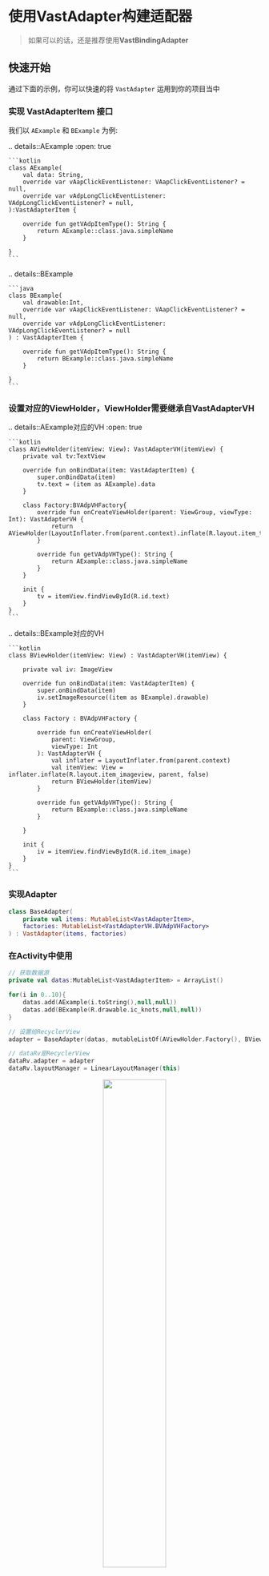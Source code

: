 # 使用VastAdapter构建适配器

> 如果可以的话，还是推荐使用**VastBindingAdapter**

## 快速开始

通过下面的示例，你可以快速的将 `VastAdapter` 运用到你的项目当中

### 实现 VastAdapterItem 接口

我们以 `AExample` 和 `BExample` 为例:

.. details::AExample
    :open: true

    ```kotlin
    class AExample(
        val data: String,
        override var vAapClickEventListener: VAapClickEventListener? = null,
        override var vAdpLongClickEventListener: VAdpLongClickEventListener? = null,
    ):VastAdapterItem {

        override fun getVAdpItemType(): String {
            return AExample::class.java.simpleName
        }

    }
    ```

.. details::BExample

    ```java
    class BExample(
        val drawable:Int,
        override var vAapClickEventListener: VAapClickEventListener? = null,
        override var vAdpLongClickEventListener: VAdpLongClickEventListener? = null
    ) : VastAdapterItem {

        override fun getVAdpItemType(): String {
            return BExample::class.java.simpleName
        }

    }
    ```

### 设置对应的ViewHolder，ViewHolder需要继承自VastAdapterVH

.. details::AExample对应的VH
    :open: true

    ```kotlin
    class AViewHolder(itemView: View): VastAdapterVH(itemView) {
        private val tv:TextView

        override fun onBindData(item: VastAdapterItem) {
            super.onBindData(item)
            tv.text = (item as AExample).data
        }

        class Factory:BVAdpVHFactory{
            override fun onCreateViewHolder(parent: ViewGroup, viewType: Int): VastAdapterVH {
                return AViewHolder(LayoutInflater.from(parent.context).inflate(R.layout.item_textview,parent,false))
            }

            override fun getVAdpVHType(): String {
                return AExample::class.java.simpleName
            }
        }

        init {
            tv = itemView.findViewById(R.id.text)
        }
    }
    ```

.. details::BExample对应的VH

    ```kotlin
    class BViewHolder(itemView: View) : VastAdapterVH(itemView) {

        private val iv: ImageView

        override fun onBindData(item: VastAdapterItem) {
            super.onBindData(item)
            iv.setImageResource((item as BExample).drawable)
        }

        class Factory : BVAdpVHFactory {

            override fun onCreateViewHolder(
                parent: ViewGroup,
                viewType: Int
            ): VastAdapterVH {
                val inflater = LayoutInflater.from(parent.context)
                val itemView: View = inflater.inflate(R.layout.item_imageview, parent, false)
                return BViewHolder(itemView)
            }

            override fun getVAdpVHType(): String {
                return BExample::class.java.simpleName
            }

        }

        init {
            iv = itemView.findViewById(R.id.item_image)
        }
    }
    ```

### 实现Adapter

```kotlin
class BaseAdapter(
    private val items: MutableList<VastAdapterItem>,
    factories: MutableList<VastAdapterVH.BVAdpVHFactory>
) : VastAdapter(items, factories)
```

### 在Activity中使用

```kotlin
// 获取数据源
private val datas:MutableList<VastAdapterItem> = ArrayList()

for(i in 0..10){
    datas.add(AExample(i.toString(),null,null))
    datas.add(BExample(R.drawable.ic_knots,null,null))
}

// 设置给RecyclerView
adapter = BaseAdapter(datas, mutableListOf(AViewHolder.Factory(), BViewHolder.Factory()))

// dataRv是RecyclerView
dataRv.adapter = adapter
dataRv.layoutManager = LinearLayoutManager(this)
```

<div align="center"><img src="../assets/images/VastAdapter.gif" width=50%/></div>

## 添加点击（或长按）事件

对于列表来说，点击事件是必不可少的，`VastAdapter` 支持你为列表设置通用点击事件，当然因为你的类实现了 `VastAdapterItem` 接口，因此你也可以单独为其设定点击事件。

### 通用点击事件设置

```kotlin
adapter.setOnItemClickListener(object :VastAdapter.OnItemClickListener{
    override fun onItemClick(view: View, position: Int) {
        // Something you want to do
    }
})
adapter.setOnItemLongClickListener(object:VastAdapter.OnItemLongClickListener{
    override fun onItemLongClick(view: View, position: Int): Boolean {
        // Something you want to do
        return true
    }
})
```

### 设置单独点击事件

注意，如果你为某一项单独定义了点击事件，那么他不再支持通用点击事件。

```kotlin
// 定义点击事件
private val click = object : VAapClickEventListener {
    override fun vAapClickEvent(view: View, pos: Int) {
        showShortMsg("Click event and pos is $pos.")
    }
}

// 定义长定义事件
private val longClick = object : VAdpLongClickEventListener {
    override fun vAdpLongClickEvent(view: View, pos: Int): Boolean {
        showShortMsg("Long click event and pos is $pos.")
        return true
    }
}

// 在设置数据源的时候设置
for(i in 0..10){
    datas.add(AExample(i.toString(),click,null))
    datas.add(BExample(R.drawable.ic_knots,null,longClick))
}
```

<div align="center"><img src="../assets/images/VastAdapterClick.gif" width=50%/></div>

## 添加新的数据类型

如果你想向列表中添加第三种类型的数据，你只需要以下三步：

- 定义新的数据类型，例如**CExample**，并使其实现**VastAdapterItem**接口

- 定义**CExample**对应的ViewHolder，例如**CViewHolder**

- 将其对应的**Factory**添加到adapter中
  
  ```kotlin
  adapter = BaseAdapter(datas, mutableListOf(AViewHolder.Factory(), BViewHolder.Factory() ,CViewHolder.Factory()))
  ```

## 为Adapter添加其他功能

下面的示例向你展示了为Adapter增加判断数据源是否为空的功能

```kotlin
class BaseAdapter(
    private val items: MutableList<VastAdapterItem>,
    factories: MutableList<VastAdapterVH.BVAdpVHFactory>
) : VastAdapter(items, factories) {

    /**
     * 如果集合为空（不包含任何元素），则返回true，否则返回false。
     * @return Boolean
     */
    fun isItemEmpty() = items.isEmpty()
}
```

当然你也可以参考示例应用

## 引用

BaseVastAdapter部分设计参考自[彻底解耦 RecyclerView.Adapter](https://puke3615.github.io/2018/08/26/Android-RecyclerView-Architecture-Design/)